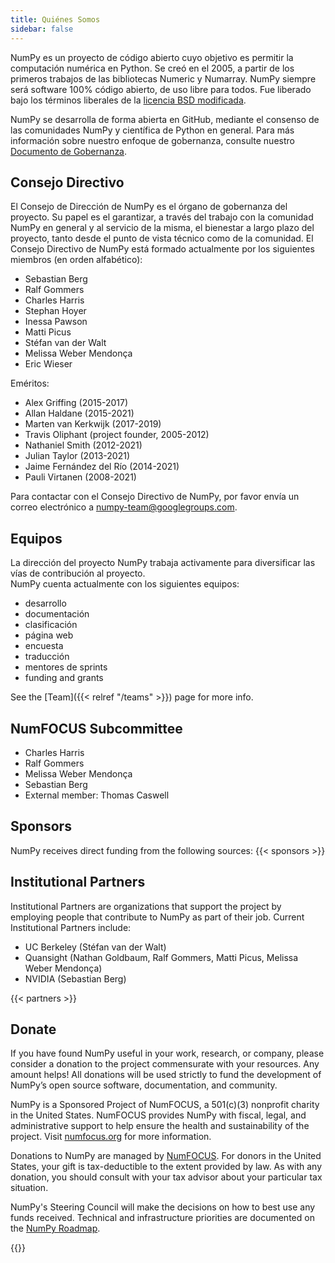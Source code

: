 ```yaml
---
title: Quiénes Somos
sidebar: false
---
```


NumPy es un proyecto de código abierto cuyo objetivo es permitir la computación numérica en Python. Se creó en el 2005, a partir de los primeros trabajos de las bibliotecas Numeric y Numarray. NumPy siempre será software 100% código abierto, de uso libre para todos. Fue liberado bajo los términos liberales de la [licencia BSD modificada](https://github.com/numpy/numpy/blob/main/LICENSE.txt).

NumPy se desarrolla de forma abierta en GitHub, mediante el consenso de las comunidades NumPy y científica de Python en general. Para más información sobre nuestro enfoque de gobernanza, consulte nuestro [Documento de Gobernanza](https://www.numpy.org/devdocs/dev/governance/index.html).


## Consejo Directivo

El Consejo de Dirección de NumPy es el órgano de gobernanza del proyecto. Su papel es el garantizar, a través del trabajo con la comunidad NumPy en general y al servicio de la misma, el bienestar a largo plazo del proyecto, tanto desde el punto de vista técnico como de la comunidad. El Consejo Directivo de NumPy está formado actualmente por los siguientes miembros (en orden alfabético):

- Sebastian Berg
- Ralf Gommers
- Charles Harris
- Stephan Hoyer
- Inessa Pawson
- Matti Picus
- Stéfan van der Walt
- Melissa Weber Mendonça
- Eric Wieser

Eméritos:

- Alex Griffing (2015-2017)
- Allan Haldane (2015-2021)
- Marten van Kerkwijk (2017-2019)
- Travis Oliphant (project founder, 2005-2012)
- Nathaniel Smith (2012-2021)
- Julian Taylor (2013-2021)
- Jaime Fernández del Río (2014-2021)
- Pauli Virtanen (2008-2021)

Para contactar con el Consejo Directivo de NumPy, por favor envía un correo electrónico a numpy-team@googlegroups.com.

## Equipos

La dirección del proyecto NumPy trabaja activamente para diversificar las vías de contribución al proyecto.<br> NumPy cuenta actualmente con los siguientes equipos:

- desarrollo
- documentación
- clasificación
- página web
- encuesta
- traducción
- mentores de sprints
- funding and grants

See the [Team]({{< relref "/teams" >}}) page for more info.

## NumFOCUS Subcommittee

- Charles Harris
- Ralf Gommers
- Melissa Weber Mendonça
- Sebastian Berg
- External member: Thomas Caswell

## Sponsors

NumPy receives direct funding from the following sources:
{{< sponsors >}}


## Institutional Partners

Institutional Partners are organizations that support the project by employing people that contribute to NumPy as part of their job. Current Institutional Partners include:

- UC Berkeley (Stéfan van der Walt)
- Quansight (Nathan Goldbaum, Ralf Gommers, Matti Picus, Melissa Weber Mendonça)
- NVIDIA (Sebastian Berg)

{{< partners >}}


## Donate

If you have found NumPy useful in your work, research, or company, please consider a donation to the project commensurate with your resources. Any amount helps! All donations will be used strictly to fund the development of NumPy’s open source software, documentation, and community.

NumPy is a Sponsored Project of NumFOCUS, a 501(c)(3) nonprofit charity in the United States. NumFOCUS provides NumPy with fiscal, legal, and administrative support to help ensure the health and sustainability of the project. Visit [numfocus.org](https://numfocus.org) for more information.

Donations to NumPy are managed by [NumFOCUS](https://numfocus.org). For donors in the United States, your gift is tax-deductible to the extent provided by law. As with any donation, you should consult with your tax advisor about your particular tax situation.

NumPy's Steering Council will make the decisions on how to best use any funds received. Technical and infrastructure priorities are documented on the [NumPy Roadmap](https://www.numpy.org/neps/index.html#roadmap).

{{<opencollective>}}


